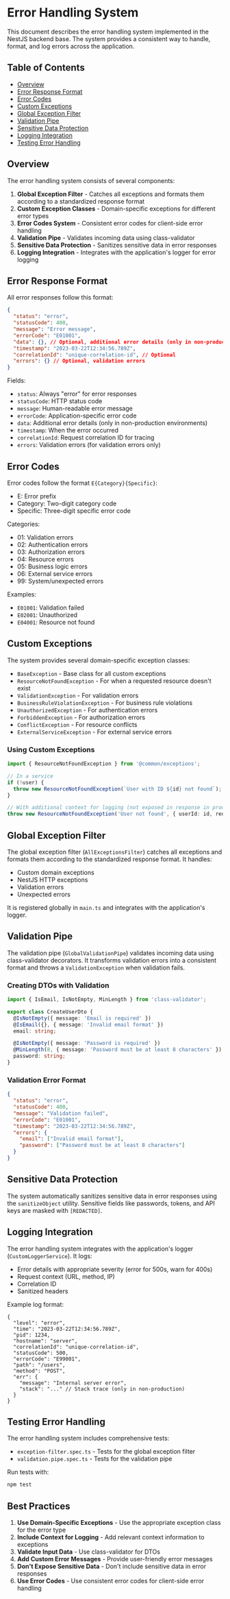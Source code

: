 # Error Handling System

This document describes the error handling system implemented in the NestJS backend base. The system provides a consistent way to handle, format, and log errors across the application.

## Table of Contents

- [Overview](#overview)
- [Error Response Format](#error-response-format)
- [Error Codes](#error-codes)
- [Custom Exceptions](#custom-exceptions)
- [Global Exception Filter](#global-exception-filter)
- [Validation Pipe](#validation-pipe)
- [Sensitive Data Protection](#sensitive-data-protection)
- [Logging Integration](#logging-integration)
- [Testing Error Handling](#testing-error-handling)

## Overview

The error handling system consists of several components:

1. **Global Exception Filter** - Catches all exceptions and formats them according to a standardized response format
2. **Custom Exception Classes** - Domain-specific exceptions for different error types
3. **Error Codes System** - Consistent error codes for client-side error handling
4. **Validation Pipe** - Validates incoming data using class-validator
5. **Sensitive Data Protection** - Sanitizes sensitive data in error responses
6. **Logging Integration** - Integrates with the application's logger for error logging

## Error Response Format

All error responses follow this format:

```json
{
  "status": "error",
  "statusCode": 400,
  "message": "Error message",
  "errorCode": "E01001",
  "data": {}, // Optional, additional error details (only in non-production)
  "timestamp": "2023-03-22T12:34:56.789Z",
  "correlationId": "unique-correlation-id", // Optional
  "errors": {} // Optional, validation errors
}
```

Fields:

- `status`: Always "error" for error responses
- `statusCode`: HTTP status code
- `message`: Human-readable error message
- `errorCode`: Application-specific error code
- `data`: Additional error details (only in non-production environments)
- `timestamp`: When the error occurred
- `correlationId`: Request correlation ID for tracing
- `errors`: Validation errors (for validation errors only)

## Error Codes

Error codes follow the format `E{Category}{Specific}`:

- E: Error prefix
- Category: Two-digit category code
- Specific: Three-digit specific error code

Categories:

- 01: Validation errors
- 02: Authentication errors
- 03: Authorization errors
- 04: Resource errors
- 05: Business logic errors
- 06: External service errors
- 99: System/unexpected errors

Examples:

- `E01001`: Validation failed
- `E02001`: Unauthorized
- `E04001`: Resource not found

## Custom Exceptions

The system provides several domain-specific exception classes:

- `BaseException` - Base class for all custom exceptions
- `ResourceNotFoundException` - For when a requested resource doesn't exist
- `ValidationException` - For validation errors
- `BusinessRuleViolationException` - For business rule violations
- `UnauthorizedException` - For authentication errors
- `ForbiddenException` - For authorization errors
- `ConflictException` - For resource conflicts
- `ExternalServiceException` - For external service errors

### Using Custom Exceptions

```typescript
import { ResourceNotFoundException } from '@common/exceptions';

// In a service
if (!user) {
  throw new ResourceNotFoundException(`User with ID ${id} not found`);
}

// With additional context for logging (not exposed in response in production)
throw new ResourceNotFoundException('User not found', { userId: id, requestPath: '/users' });
```

## Global Exception Filter

The global exception filter (`AllExceptionsFilter`) catches all exceptions and formats them according to the standardized response format. It handles:

- Custom domain exceptions
- NestJS HTTP exceptions
- Validation errors
- Unexpected errors

It is registered globally in `main.ts` and integrates with the application's logger.

## Validation Pipe

The validation pipe (`GlobalValidationPipe`) validates incoming data using class-validator decorators. It transforms validation errors into a consistent format and throws a `ValidationException` when validation fails.

### Creating DTOs with Validation

```typescript
import { IsEmail, IsNotEmpty, MinLength } from 'class-validator';

export class CreateUserDto {
  @IsNotEmpty({ message: 'Email is required' })
  @IsEmail({}, { message: 'Invalid email format' })
  email: string;

  @IsNotEmpty({ message: 'Password is required' })
  @MinLength(8, { message: 'Password must be at least 8 characters' })
  password: string;
}
```

### Validation Error Format

```json
{
  "status": "error",
  "statusCode": 400,
  "message": "Validation failed",
  "errorCode": "E01001",
  "timestamp": "2023-03-22T12:34:56.789Z",
  "errors": {
    "email": ["Invalid email format"],
    "password": ["Password must be at least 8 characters"]
  }
}
```

## Sensitive Data Protection

The system automatically sanitizes sensitive data in error responses using the `sanitizeObject` utility. Sensitive fields like passwords, tokens, and API keys are masked with `[REDACTED]`.

## Logging Integration

The error handling system integrates with the application's logger (`CustomLoggerService`). It logs:

- Error details with appropriate severity (error for 500s, warn for 400s)
- Request context (URL, method, IP)
- Correlation ID
- Sanitized headers

Example log format:

```
{
  "level": "error",
  "time": "2023-03-22T12:34:56.789Z",
  "pid": 1234,
  "hostname": "server",
  "correlationId": "unique-correlation-id",
  "statusCode": 500,
  "errorCode": "E99001",
  "path": "/users",
  "method": "POST",
  "err": {
    "message": "Internal server error",
    "stack": "..." // Stack trace (only in non-production)
  }
}
```

## Testing Error Handling

The error handling system includes comprehensive tests:

- `exception-filter.spec.ts` - Tests for the global exception filter
- `validation.pipe.spec.ts` - Tests for the validation pipe

Run tests with:

```bash
npm test
```

## Best Practices

1. **Use Domain-Specific Exceptions** - Use the appropriate exception class for the error type
2. **Include Context for Logging** - Add relevant context information to exceptions
3. **Validate Input Data** - Use class-validator for DTOs
4. **Add Custom Error Messages** - Provide user-friendly error messages
5. **Don't Expose Sensitive Data** - Don't include sensitive data in error responses
6. **Use Error Codes** - Use consistent error codes for client-side error handling
